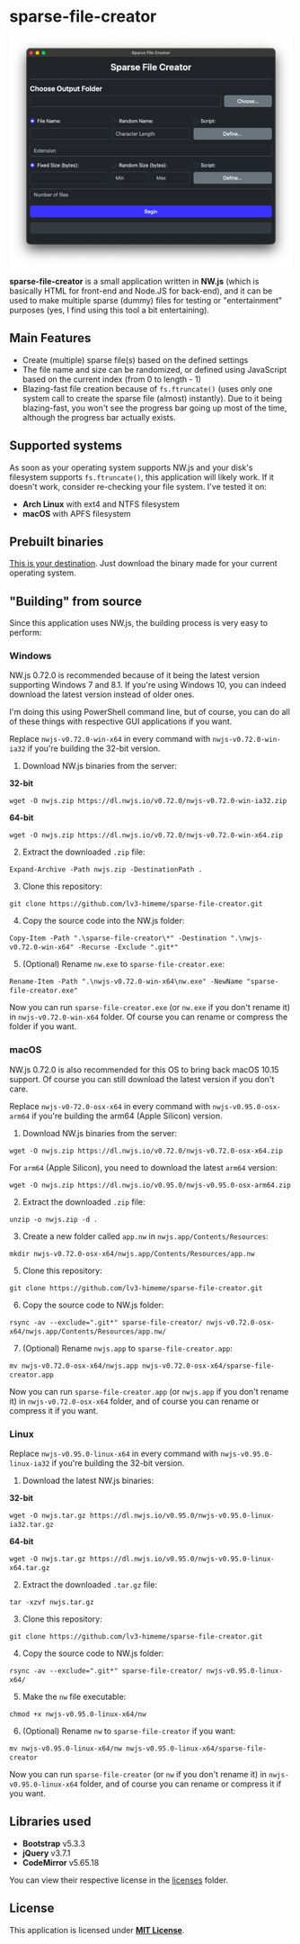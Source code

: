 # sparse-file-creator

![Screenshot](screenshot.png)

**sparse-file-creator** is a small application written in **NW.js** (which is basically HTML for front-end and Node.JS for back-end), and it can be used to make multiple sparse (dummy) files for testing or "entertainment" purposes (yes, I find using this tool a bit entertaining).

## Main Features

* Create (multiple) sparse file(s) based on the defined settings
* The file name and size can be randomized, or defined using JavaScript based on the current index (from 0 to length - 1)
* Blazing-fast file creation because of `fs.ftruncate()` (uses only one system call to create the sparse file (almost) instantly). Due to it being blazing-fast, you won't see the progress bar going up most of the time, although the progress bar actually exists.

## Supported systems

As soon as your operating system supports NW.js and your disk's filesystem supports `fs.ftruncate()`, this application will likely work. If it doesn't work, consider re-checking your file system. I've tested it on:

* **Arch Linux** with ext4 and NTFS filesystem
* **macOS** with APFS filesystem

## Prebuilt binaries

[This is your destination](../../releases). Just download the binary made for your current operating system.

## "Building" from source

Since this application uses NW.js, the building process is very easy to perform:

### Windows

NW.js 0.72.0 is recommended because of it being the latest version supporting Windows 7 and 8.1. If you're using Windows 10, you can indeed download the latest version instead of older ones.

I'm doing this using PowerShell command line, but of course, you can do all of these things with respective GUI applications if you want.

Replace `nwjs-v0.72.0-win-x64` in every command with `nwjs-v0.72.0-win-ia32` if you're building the 32-bit version.

1. Download NW.js binaries from the server:

**32-bit**

```shell
wget -O nwjs.zip https://dl.nwjs.io/v0.72.0/nwjs-v0.72.0-win-ia32.zip
```

**64-bit**

```shell
wget -O nwjs.zip https://dl.nwjs.io/v0.72.0/nwjs-v0.72.0-win-x64.zip
```

2. Extract the downloaded `.zip` file:

```shell
Expand-Archive -Path nwjs.zip -DestinationPath .
```

3. Clone this repository:

```shell
git clone https://github.com/lv3-himeme/sparse-file-creator.git
```

4. Copy the source code into the NW.js folder:
```shell
Copy-Item -Path ".\sparse-file-creator\*" -Destination ".\nwjs-v0.72.0-win-x64" -Recurse -Exclude ".git*"
```

5. (Optional) Rename `nw.exe` to `sparse-file-creator.exe`:
```shell
Rename-Item -Path ".\nwjs-v0.72.0-win-x64\nw.exe" -NewName "sparse-file-creator.exe"
```

Now you can run `sparse-file-creator.exe` (or `nw.exe` if you don't rename it) in `nwjs-v0.72.0-win-x64` folder. Of course you can rename or compress the folder if you want.

### macOS

NW.js 0.72.0 is also recommended for this OS to bring back macOS 10.15 support. Of course you can still download the latest version if you don't care.

Replace `nwjs-v0-72.0-osx-x64` in every command with `nwjs-v0.95.0-osx-arm64` if you're building the arm64 (Apple Silicon) version.

1. Download NW.js binaries from the server:

```shell
wget -O nwjs.zip https://dl.nwjs.io/v0.72.0/nwjs-v0.72.0-osx-x64.zip
```

For `arm64` (Apple Silicon), you need to download the latest `arm64` version:

```shell
wget -O nwjs.zip https://dl.nwjs.io/v0.95.0/nwjs-v0.95.0-osx-arm64.zip
```

2. Extract the downloaded `.zip` file:

```shell
unzip -o nwjs.zip -d .
```

3. Create a new folder called `app.nw` in `nwjs.app/Contents/Resources`:

```shell
mkdir nwjs-v0.72.0-osx-x64/nwjs.app/Contents/Resources/app.nw
```

5. Clone this repository:

```shell
git clone https://github.com/lv3-himeme/sparse-file-creator.git
```

6. Copy the source code to NW.js folder:
```shell
rsync -av --exclude=".git*" sparse-file-creator/ nwjs-v0.72.0-osx-x64/nwjs.app/Contents/Resources/app.nw/
```

7. (Optional) Rename `nwjs.app` to `sparse-file-creator.app`:
```shell
mv nwjs-v0.72.0-osx-x64/nwjs.app nwjs-v0.72.0-osx-x64/sparse-file-creator.app
```

Now you can run `sparse-file-creator.app` (or `nwjs.app` if you don't rename it) in `nwjs-v0.72.0-osx-x64` folder, and of course you can rename or compress it if you want.

### Linux

Replace `nwjs-v0.95.0-linux-x64` in every command with `nwjs-v0.95.0-linux-ia32` if you're building the 32-bit version.

1. Download the latest NW.js binaries:

**32-bit**

```shell
wget -O nwjs.tar.gz https://dl.nwjs.io/v0.95.0/nwjs-v0.95.0-linux-ia32.tar.gz
```

**64-bit**

```shell
wget -O nwjs.tar.gz https://dl.nwjs.io/v0.95.0/nwjs-v0.95.0-linux-x64.tar.gz
```

2. Extract the downloaded `.tar.gz` file:

```shell
tar -xzvf nwjs.tar.gz
```

3. Clone this repository:

```shell
git clone https://github.com/lv3-himeme/sparse-file-creator.git
```

4. Copy the source code to NW.js folder:
```shell
rsync -av --exclude=".git*" sparse-file-creator/ nwjs-v0.95.0-linux-x64/
```

5. Make the `nw` file executable:
```shell
chmod +x nwjs-v0.95.0-linux-x64/nw
```

6. (Optional) Rename `nw` to `sparse-file-creator` if you want:
```shell
mv nwjs-v0.95.0-linux-x64/nw nwjs-v0.95.0-linux-x64/sparse-file-creator
```

Now you can run `sparse-file-creator` (or `nw` if you don't rename it) in `nwjs-v0.95.0-linux-x64` folder, and of course you can rename or compress it if you want.

## Libraries used

* **Bootstrap** v5.3.3
* **jQuery** v3.7.1
* **CodeMirror** v5.65.18

You can view their respective license in the [licenses](/licenses/) folder.

## License

This application is licensed under [**MIT License**](/LICENSE).